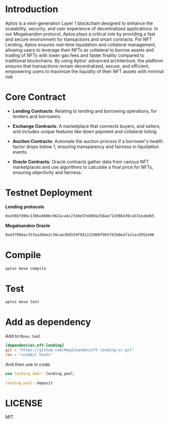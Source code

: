 # Introduction

Aptos is a next-generation Layer 1 blockchain designed to enhance the scalability, security, and user experience of decentralized applications. In our Megaloandon protocol, Aptos plays a critical role by providing a fast and secure environment for transactions and smart contracts. For NFT Lending, Aptos ensures real-time liquidation and collateral management, allowing users to leverage their NFTs as collateral to borrow assets and trading of NFTs with lower gas fees and faster finality compared to traditional blockchains. By using Aptos' advanced architecture, the platform ensures that transactions remain decentralized, secure, and efficient, empowering users to maximize the liquidity of their NFT assets with minimal risk

# Core Contract

- **Lending Contracts**: Relating to lending and borrowing operations, for lenders and borrowers.

- **Exchange Contracts**: A marketplace that connects buyers, and sellers, and includes unique features like down payment and collateral listing.

- **Auction Contracts**: Automate the auction process if a borrower's health factor drops below 1, ensuring transparency and fairness in liquidation events.

- **Oracle Contracts**: Oracle contracts gather data from various NFT marketplaces and use algorithms to calculate a final price for NFTs, ensuring objectivity and fairness.

# Testnet Deployment
**Lending protocols**
```bash
0xe56bfd96c130be460bc962aca4c27e8e57e889a358ae713d86439ca531eabdb5
```

**Megaloandon Oracle**
```bash
0xd37904ac357ea266e2c30cae3b6559f9d1222909f9b5781b0eaf1e1acd952e96
```

# Compile

```bash
aptos move compile
```

# Test

```bash
aptos move test
```

# Add as dependency

Add to `Move.toml`

```toml
[dependencies.nft-lending]
git = "https://github.com/Megaloandon/nft-lending-sc.git"
rev = "<commit hash>"
```
And then use in code:

```rust
use lending_addr::lending_pool;
...
lending_pool::deposit
```

# LICENSE
MIT.
